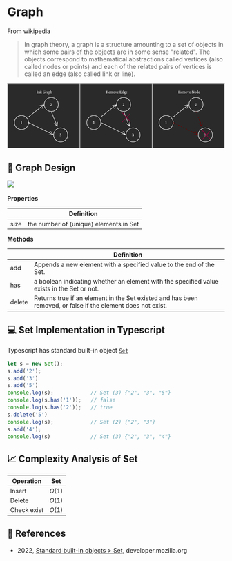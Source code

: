 # Graph

From wikipedia

> In graph theory, a graph is a structure amounting to a set of objects in which some pairs of the objects are in some sense "related". The objects correspond to mathematical abstractions called vertices (also called nodes or points) and each of the related pairs of vertices is called an edge (also called link or line).

![](../abstract/data-structures/graph.png)


## 🎨 Graph Design

![](uml/graph.png)

**Properties**

|             | Definition                             |
|-------------|----------------------------------------|
| size        | the number of (unique) elements in Set |

**Methods**

|                 | Definition                                                         |
|-----------------|--------------------------------------------------------------------|
| add             | Appends a new element with a specified value to the end of the Set.|
| has             | a boolean indicating whether an element with the specified value exists in the Set or not. |
| delete          |  Returns true if an element in the Set existed and has been removed, or false if the element does not exist. |

## 💻 Set Implementation in Typescript

Typescript has standard built-in object [`Set`](https://developer.mozilla.org/en-US/docs/Web/JavaScript/Reference/Global_Objects/Set)

```ts
let s = new Set();  
s.add('2');
s.add('3')
s.add('5')
console.log(s);            // Set (3) {"2", "3", "5"} 
console.log(s.has('1'));   // false
console.log(s.has('2'));   // true
s.delete('5')    
console.log(s);            // Set (2) {"2", "3"} 
s.add('4');
console.log(s)             // Set (3) {"2", "3", "4"} 
```

## 📈 Complexity Analysis of Set


| Operation       | Set                 |
|-----------------|---------------------|
| Insert          | $O(1)$              |
| Delete          | $O(1)$              |
| Check exist     | $O(1)$              |

## 🔗 References

* 2022, [Standard built-in objects > Set](https://developer.mozilla.org/en-US/docs/Web/JavaScript/Reference/Global_Objects/Set), developer.mozilla.org